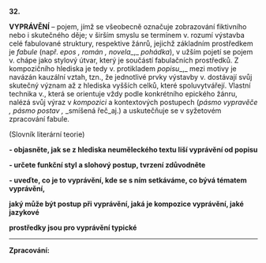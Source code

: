 **32.**

**VYPRÁVĚNÍ** – pojem, jímž se všeobecně označuje zobrazování fiktivního nebo i skutečného děje; v širším smyslu se termínem v. rozumí výstavba celé fabulované struktury, respektive žánrů, jejichž základním prostředkem je _fabule_ (např. _epos __,_ _román__ ,_ _novela__,_ _pohádka_), v užším pojetí se pojem v. chápe jako stylový útvar, který je součástí fabulačních prostředků. Z kompozičního hlediska je tedy v. protikladem _popisu__,_ mezi motivy je navázán kauzální vztah, tzn., že jednotlivé prvky výstavby v. dostávají svůj skutečný význam až z hlediska vyšších celků, které spoluvytvářejí. Vlastní technika v., která se orientuje vždy podle konkrétního epického žánru, nalézá svůj výraz v _kompozici_ a kontextových postupech (_pásmo vypravěče __,_ _pásmo postav__ ,_ _smíšená řeč_aj.) a uskutečňuje se v syžetovém zpracování fabule.

(Slovník literární teorie)

**- objasněte, jak se z hlediska neuměleckého textu liší vyprávění od popisu**

**- určete funkční styl a slohový postup, tvrzení zdůvodněte**

**- uveďte, co je to vyprávění, kde se s ním setkáváme, co bývá tématem vyprávění,**

**jaký může být postup při vyprávění, jaká je kompozice vyprávění, jaké jazykové**

**prostředky jsou pro vyprávění typické**

---------------------------------------------------------------------------------------------------------------------------

**Zpracování:**


